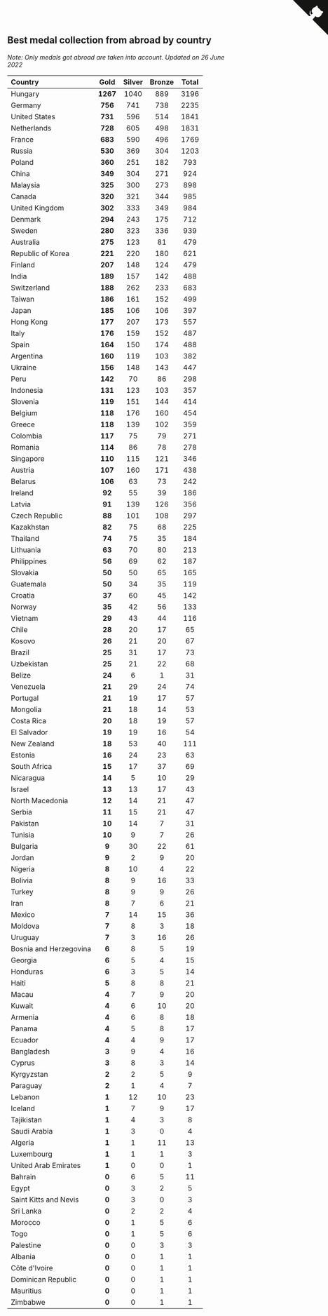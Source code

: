 ## Best medal collection from abroad by country

*Note: Only medals got abroad are taken into account.*
*Updated on 26 June 2022*

| Country | Gold | Silver | Bronze | Total |
| :--- | :--: | :--: | :--: | :--: |
| Hungary | **1267** | 1040 | 889 | 3196 |
| Germany | **756** | 741 | 738 | 2235 |
| United States | **731** | 596 | 514 | 1841 |
| Netherlands | **728** | 605 | 498 | 1831 |
| France | **683** | 590 | 496 | 1769 |
| Russia | **530** | 369 | 304 | 1203 |
| Poland | **360** | 251 | 182 | 793 |
| China | **349** | 304 | 271 | 924 |
| Malaysia | **325** | 300 | 273 | 898 |
| Canada | **320** | 321 | 344 | 985 |
| United Kingdom | **302** | 333 | 349 | 984 |
| Denmark | **294** | 243 | 175 | 712 |
| Sweden | **280** | 323 | 336 | 939 |
| Australia | **275** | 123 | 81 | 479 |
| Republic of Korea | **221** | 220 | 180 | 621 |
| Finland | **207** | 148 | 124 | 479 |
| India | **189** | 157 | 142 | 488 |
| Switzerland | **188** | 262 | 233 | 683 |
| Taiwan | **186** | 161 | 152 | 499 |
| Japan | **185** | 106 | 106 | 397 |
| Hong Kong | **177** | 207 | 173 | 557 |
| Italy | **176** | 159 | 152 | 487 |
| Spain | **164** | 150 | 174 | 488 |
| Argentina | **160** | 119 | 103 | 382 |
| Ukraine | **156** | 148 | 143 | 447 |
| Peru | **142** | 70 | 86 | 298 |
| Indonesia | **131** | 123 | 103 | 357 |
| Slovenia | **119** | 151 | 144 | 414 |
| Belgium | **118** | 176 | 160 | 454 |
| Greece | **118** | 139 | 102 | 359 |
| Colombia | **117** | 75 | 79 | 271 |
| Romania | **114** | 86 | 78 | 278 |
| Singapore | **110** | 115 | 121 | 346 |
| Austria | **107** | 160 | 171 | 438 |
| Belarus | **106** | 63 | 73 | 242 |
| Ireland | **92** | 55 | 39 | 186 |
| Latvia | **91** | 139 | 126 | 356 |
| Czech Republic | **88** | 101 | 108 | 297 |
| Kazakhstan | **82** | 75 | 68 | 225 |
| Thailand | **74** | 75 | 35 | 184 |
| Lithuania | **63** | 70 | 80 | 213 |
| Philippines | **56** | 69 | 62 | 187 |
| Slovakia | **50** | 50 | 65 | 165 |
| Guatemala | **50** | 34 | 35 | 119 |
| Croatia | **37** | 60 | 45 | 142 |
| Norway | **35** | 42 | 56 | 133 |
| Vietnam | **29** | 43 | 44 | 116 |
| Chile | **28** | 20 | 17 | 65 |
| Kosovo | **26** | 21 | 20 | 67 |
| Brazil | **25** | 31 | 17 | 73 |
| Uzbekistan | **25** | 21 | 22 | 68 |
| Belize | **24** | 6 | 1 | 31 |
| Venezuela | **21** | 29 | 24 | 74 |
| Portugal | **21** | 19 | 17 | 57 |
| Mongolia | **21** | 18 | 14 | 53 |
| Costa Rica | **20** | 18 | 19 | 57 |
| El Salvador | **19** | 19 | 16 | 54 |
| New Zealand | **18** | 53 | 40 | 111 |
| Estonia | **16** | 24 | 23 | 63 |
| South Africa | **15** | 17 | 37 | 69 |
| Nicaragua | **14** | 5 | 10 | 29 |
| Israel | **13** | 13 | 17 | 43 |
| North Macedonia | **12** | 14 | 21 | 47 |
| Serbia | **11** | 15 | 21 | 47 |
| Pakistan | **10** | 14 | 7 | 31 |
| Tunisia | **10** | 9 | 7 | 26 |
| Bulgaria | **9** | 30 | 22 | 61 |
| Jordan | **9** | 2 | 9 | 20 |
| Nigeria | **8** | 10 | 4 | 22 |
| Bolivia | **8** | 9 | 16 | 33 |
| Turkey | **8** | 9 | 9 | 26 |
| Iran | **8** | 7 | 6 | 21 |
| Mexico | **7** | 14 | 15 | 36 |
| Moldova | **7** | 8 | 3 | 18 |
| Uruguay | **7** | 3 | 16 | 26 |
| Bosnia and Herzegovina | **6** | 8 | 5 | 19 |
| Georgia | **6** | 5 | 4 | 15 |
| Honduras | **6** | 3 | 5 | 14 |
| Haiti | **5** | 8 | 8 | 21 |
| Macau | **4** | 7 | 9 | 20 |
| Kuwait | **4** | 6 | 10 | 20 |
| Armenia | **4** | 6 | 8 | 18 |
| Panama | **4** | 5 | 8 | 17 |
| Ecuador | **4** | 4 | 9 | 17 |
| Bangladesh | **3** | 9 | 4 | 16 |
| Cyprus | **3** | 8 | 3 | 14 |
| Kyrgyzstan | **2** | 2 | 5 | 9 |
| Paraguay | **2** | 1 | 4 | 7 |
| Lebanon | **1** | 12 | 10 | 23 |
| Iceland | **1** | 7 | 9 | 17 |
| Tajikistan | **1** | 4 | 3 | 8 |
| Saudi Arabia | **1** | 3 | 0 | 4 |
| Algeria | **1** | 1 | 11 | 13 |
| Luxembourg | **1** | 1 | 1 | 3 |
| United Arab Emirates | **1** | 0 | 0 | 1 |
| Bahrain | **0** | 6 | 5 | 11 |
| Egypt | **0** | 3 | 2 | 5 |
| Saint Kitts and Nevis | **0** | 3 | 0 | 3 |
| Sri Lanka | **0** | 2 | 2 | 4 |
| Morocco | **0** | 1 | 5 | 6 |
| Togo | **0** | 1 | 5 | 6 |
| Palestine | **0** | 0 | 3 | 3 |
| Albania | **0** | 0 | 1 | 1 |
| Côte d'Ivoire | **0** | 0 | 1 | 1 |
| Dominican Republic | **0** | 0 | 1 | 1 |
| Mauritius | **0** | 0 | 1 | 1 |
| Zimbabwe | **0** | 0 | 1 | 1 |


<a href="https://github.com/JustinTimeCuber/wca_statistics" class="github-corner" aria-label="View source on Github"><svg width="80" height="80" viewBox="0 0 250 250" style="fill:#151513; color:#fff; position: absolute; top: 0; border: 0; right: 0;" aria-hidden="true"><path d="M0,0 L115,115 L130,115 L142,142 L250,250 L250,0 Z"></path><path d="M128.3,109.0 C113.8,99.7 119.0,89.6 119.0,89.6 C122.0,82.7 120.5,78.6 120.5,78.6 C119.2,72.0 123.4,76.3 123.4,76.3 C127.3,80.9 125.5,87.3 125.5,87.3 C122.9,97.6 130.6,101.9 134.4,103.2" fill="currentColor" style="transform-origin: 130px 106px;" class="octo-arm"></path><path d="M115.0,115.0 C114.9,115.1 118.7,116.5 119.8,115.4 L133.7,101.6 C136.9,99.2 139.9,98.4 142.2,98.6 C133.8,88.0 127.5,74.4 143.8,58.0 C148.5,53.4 154.0,51.2 159.7,51.0 C160.3,49.4 163.2,43.6 171.4,40.1 C171.4,40.1 176.1,42.5 178.8,56.2 C183.1,58.6 187.2,61.8 190.9,65.4 C194.5,69.0 197.7,73.2 200.1,77.6 C213.8,80.2 216.3,84.9 216.3,84.9 C212.7,93.1 206.9,96.0 205.4,96.6 C205.1,102.4 203.0,107.8 198.3,112.5 C181.9,128.9 168.3,122.5 157.7,114.1 C157.9,116.9 156.7,120.9 152.7,124.9 L141.0,136.5 C139.8,137.7 141.6,141.9 141.8,141.8 Z" fill="currentColor" class="octo-body"></path></svg></a><style>.github-corner:hover .octo-arm{animation:octocat-wave 560ms ease-in-out}@keyframes octocat-wave{0%,100%{transform:rotate(0)}20%,60%{transform:rotate(-25deg)}40%,80%{transform:rotate(10deg)}}@media (max-width:500px){.github-corner:hover .octo-arm{animation:none}.github-corner .octo-arm{animation:octocat-wave 560ms ease-in-out}}</style>
